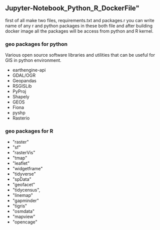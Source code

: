 ## Jupyter-Notebook_Python_R_DockerFile" 
first of all make two files, requirements.txt and packages.r you can write name of any r and python packages in these both file and after building docker image all the packages will be access from python and R kernel. 

### geo packages for python
Various open source software libraries and utilities that can be useful for GIS in python environment. 
- earthengine-api
- GDAL/OGR
- Geopandas
- RSGISLib
- PyProj
- Shapely
- GEOS
- Fiona
- pyshp
- Rasterio

### geo packages for R
- "raster"
- "sf"
- "rasterVis"
- "tmap"
- "leaflet"
- "widgetframe"
- "tidyverse"
- "spData"
- "geofacet"
- "tidycensus",
- "linemap"
- "gapminder"
- "tigris"
- "osmdata"
- "mapview"
- "opencage"
